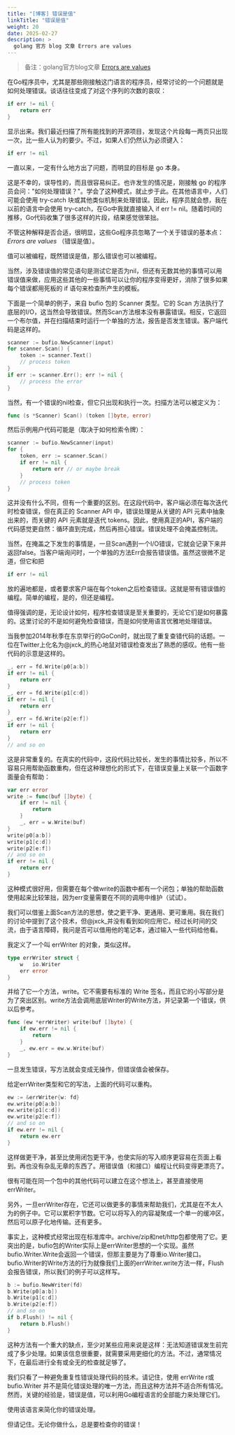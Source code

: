 ```yaml
---
title: "[博客] 错误是值"
linkTitle: "错误是值"
weight: 20
date: 2025-02-27
description: >
  golang 官方 blog 文章 Errors are values
---
```


> 备注：golang官方blog文章 [Errors are values](https://blog.golang.org/errors-are-values)

在Go程序员中，尤其是那些刚接触这门语言的程序员，经常讨论的一个问题就是如何处理错误。谈话往往变成了对这个序列的次数的哀叹：

```go
if err != nil {
    return err
}
```

显示出来。我们最近扫描了所有能找到的开源项目，发现这个片段每一两页只出现一次，比一些人认为的要少。不过，如果人们仍然认为必须键入：

```go
if err != nil
```

一直以来，一定有什么地方出了问题，而明显的目标是 go 本身。

这是不幸的，误导性的，而且很容易纠正。也许发生的情况是，刚接触 go 的程序员会问："如何处理错误？"。学会了这种模式，就止步于此。在其他语言中，人们可能会使用 try-catch 块或其他类似机制来处理错误。因此，程序员就会想，我在以前的语言中会使用 try-catch，在Go中我就直接输入 if err != nil。随着时间的推移，Go代码收集了很多这样的片段，结果感觉很笨拙。

不管这种解释是否合适，很明显，这些Go程序员忽略了一个关于错误的基本点：*Errors are values* （错误是值）。

值可以被编程，既然错误是值，那么错误也可以被编程。

当然，涉及错误值的常见语句是测试它是否为nil，但还有无数其他的事情可以用错误值来做，应用这些其他的一些事情可以让你的程序变得更好，消除了很多如果每个错误都用死板的 if 语句来检查所产生的模板。

下面是一个简单的例子，来自 bufio 包的 Scanner 类型。它的 Scan 方法执行了底层的I/O，这当然会导致错误。然而Scan方法根本没有暴露错误。相反，它返回一个布尔值，并在扫描结束时运行一个单独的方法，报告是否发生错误。客户端代码是这样的。

```go
scanner := bufio.NewScanner(input)
for scanner.Scan() {
    token := scanner.Text()
    // process token
}
if err := scanner.Err(); err != nil {
    // process the error
}
```

当然，有一个错误的nil检查，但它只出现和执行一次。扫描方法可以被定义为：

```go
func (s *Scanner) Scan() (token []byte, error)
```

然后示例用户代码可能是（取决于如何检索令牌）：

```go
scanner := bufio.NewScanner(input)
for {
    token, err := scanner.Scan()
    if err != nil {
        return err // or maybe break
    }
    // process token
}
```

这并没有什么不同，但有一个重要的区别。在这段代码中，客户端必须在每次迭代时检查错误，但在真正的 Scanner API 中，错误处理是从关键的 API 元素中抽象出来的，而关键的 API 元素就是迭代 tokens。因此，使用真正的API，客户端的代码感觉更自然：循环直到完成，然后再担心错误。错误处理不会掩盖控制流。

当然，在掩盖之下发生的事情是，一旦Scan遇到一个I/O错误，它就会记录下来并返回false。当客户端询问时，一个单独的方法Err会报告错误值。虽然这很微不足道，但它和把

```go
if err != nil
```

放的遍地都是，或者要求客户端在每个token之后检查错误。这就是带有错误值的编程。简单的编程，是的，但还是编程。

值得强调的是，无论设计如何，程序检查错误是至关重要的，无论它们是如何暴露的。这里讨论的不是如何避免检查错误，而是如何使用语言优雅地处理错误。

当我参加2014年秋季在东京举行的GoCon时，就出现了重复查错代码的话题。一位在Twitter上化名为@jxck_的热心地鼠对错误检查发出了熟悉的感叹。他有一些代码的示意是这样的。

```go
_, err = fd.Write(p0[a:b])
if err != nil {
    return err
}
_, err = fd.Write(p1[c:d])
if err != nil {
    return err
}
_, err = fd.Write(p2[e:f])
if err != nil {
    return err
}
// and so on
```

这是非常重复的。在真实的代码中，这段代码比较长，发生的事情比较多，所以不容易只用帮助函数重构，但在这种理想化的形式下，在错误变量上关联一个函数字面量会有帮助：

```go
var err error
write := func(buf []byte) {
    if err != nil {
        return
    }
    _, err = w.Write(buf)
}
write(p0[a:b])
write(p1[c:d])
write(p2[e:f])
// and so on
if err != nil {
    return err
}
```

这种模式很好用，但需要在每个做write的函数中都有一个闭包；单独的帮助函数使用起来比较笨拙，因为err变量需要在不同的调用中维护（试试）。

我们可以借鉴上面Scan方法的思想，使之更干净、更通用、更可重用。我在我们的讨论中提到了这个技术，但@jxck_并没有看到如何应用它。经过长时间的交流，由于语言障碍，我问是否可以借用他的笔记本，通过输入一些代码给他看。

我定义了一个叫 errWriter 的对象，类似这样。

```go
type errWriter struct {
    w   io.Writer
    err error
}
```

并给了它一个方法，write。它不需要有标准的 Write 签名，而且它的小写部分是为了突出区别。write方法会调用底层Writer的Write方法，并记录第一个错误，供以后参考。

```go
func (ew *errWriter) write(buf []byte) {
    if ew.err != nil {
        return
    }
    _, ew.err = ew.w.Write(buf)
}
```

一旦发生错误，写方法就会变成无操作，但错误值会被保存。

给定errWriter类型和它的写法，上面的代码可以重构。

```go
ew := &errWriter{w: fd}
ew.write(p0[a:b])
ew.write(p1[c:d])
ew.write(p2[e:f])
// and so on
if ew.err != nil {
    return ew.err
}
```

这样做更干净，甚至比使用闭包更干净，也使实际的写入顺序更容易在页面上看到。再也没有杂乱无章的东西了。用错误值（和接口）编程让代码变得更漂亮了。

很有可能在同一个包中的其他代码可以建立在这个想法上，甚至直接使用errWriter。

另外，一旦errWriter存在，它还可以做更多的事情来帮助我们，尤其是在不太人为的例子中。它可以累积字节数。它可以将写入的内容凝聚成一个单一的缓冲区，然后可以原子化地传输。还有更多。

事实上，这种模式经常出现在标准库中。archive/zip和net/http包都使用了它。更突出的是，bufio包的Writer实际上是errWriter思想的一个实现。虽然bufio.Writer.Write会返回一个错误，但那主要是为了尊重io.Writer接口。bufio.Writer的Write方法的行为就像我们上面的errWriter.write方法一样，Flush会报告错误，所以我们的例子可以这样写。

```go
b := bufio.NewWriter(fd)
b.Write(p0[a:b])
b.Write(p1[c:d])
b.Write(p2[e:f])
// and so on
if b.Flush() != nil {
    return b.Flush()
}
```

这种方法有一个重大的缺点，至少对某些应用来说是这样：无法知道错误发生前完成了多少处理。如果该信息很重要，就需要采用更细化的方法。不过，通常情况下，在最后进行全有或全无的检查就足够了。

我们只看了一种避免重复性错误处理代码的技术。请记住，使用 errWrite r或 bufio.Writer 并不是简化错误处理的唯一方法，而且这种方法并不适合所有情况。然而，关键的经验是，错误是值，可以利用Go编程语言的全部能力来处理它们。

使用该语言来简化你的错误处理。

但请记住。无论你做什么，总是要检查你的错误！

